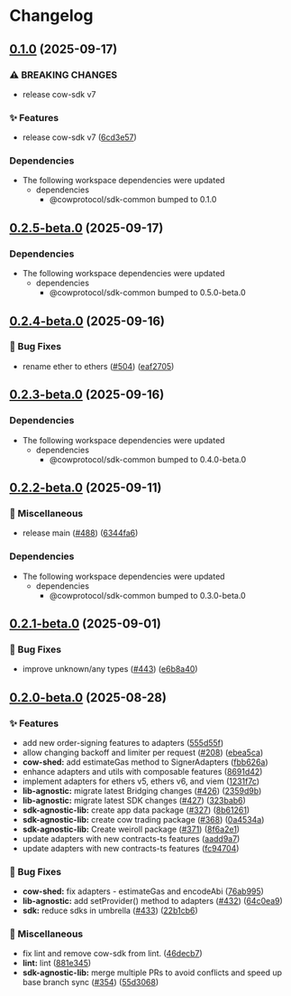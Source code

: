 # Changelog

## [0.1.0](https://github.com/cowprotocol/cow-sdk/compare/sdk-ethers-v5-adapter-v0.2.5-beta.0...sdk-ethers-v5-adapter-v0.1.0) (2025-09-17)


### ⚠ BREAKING CHANGES

* release cow-sdk v7

### ✨ Features

* release cow-sdk v7 ([6cd3e57](https://github.com/cowprotocol/cow-sdk/commit/6cd3e573687b1ffdbc0fdcb8cdbb414d88546e38))


### Dependencies

* The following workspace dependencies were updated
  * dependencies
    * @cowprotocol/sdk-common bumped to 0.1.0

## [0.2.5-beta.0](https://github.com/cowprotocol/cow-sdk/compare/sdk-ethers-v5-adapter-v0.2.4-beta.0...sdk-ethers-v5-adapter-v0.2.5-beta.0) (2025-09-17)


### Dependencies

* The following workspace dependencies were updated
  * dependencies
    * @cowprotocol/sdk-common bumped to 0.5.0-beta.0

## [0.2.4-beta.0](https://github.com/cowprotocol/cow-sdk/compare/sdk-ethers-v5-adapter-v0.2.3-beta.0...sdk-ethers-v5-adapter-v0.2.4-beta.0) (2025-09-16)


### 🐛 Bug Fixes

* rename ether to ethers ([#504](https://github.com/cowprotocol/cow-sdk/issues/504)) ([eaf2705](https://github.com/cowprotocol/cow-sdk/commit/eaf2705f269352d3bc2908eb3335ff56ef426823))

## [0.2.3-beta.0](https://github.com/cowprotocol/cow-sdk/compare/sdk-ethers-v5-adapter-v0.2.2-beta.0...sdk-ethers-v5-adapter-v0.2.3-beta.0) (2025-09-16)


### Dependencies

* The following workspace dependencies were updated
  * dependencies
    * @cowprotocol/sdk-common bumped to 0.4.0-beta.0

## [0.2.2-beta.0](https://github.com/cowprotocol/cow-sdk/compare/sdk-ethers-v5-adapter-v0.2.1-beta.0...sdk-ethers-v5-adapter-v0.2.2-beta.0) (2025-09-11)


### 🔧 Miscellaneous

* release main ([#488](https://github.com/cowprotocol/cow-sdk/issues/488)) ([6344fa6](https://github.com/cowprotocol/cow-sdk/commit/6344fa619465e6f94637677823a18646f06fa7c9))


### Dependencies

* The following workspace dependencies were updated
  * dependencies
    * @cowprotocol/sdk-common bumped to 0.3.0-beta.0

## [0.2.1-beta.0](https://github.com/cowprotocol/cow-sdk/compare/sdk-ethers-v5-adapter-v0.2.0-beta.0...sdk-ethers-v5-adapter-v0.2.1-beta.0) (2025-09-01)


### 🐛 Bug Fixes

* improve unknown/any types ([#443](https://github.com/cowprotocol/cow-sdk/issues/443)) ([e6b8a40](https://github.com/cowprotocol/cow-sdk/commit/e6b8a40578583cf6d1ecd208434782422f308ef0))

## [0.2.0-beta.0](https://github.com/cowprotocol/cow-sdk/compare/sdk-ethers-v5-adapter-v0.1.0-beta.0...sdk-ethers-v5-adapter-v0.2.0-beta.0) (2025-08-28)


### ✨ Features

* add new order-signing features to adapters ([555d55f](https://github.com/cowprotocol/cow-sdk/commit/555d55ff353376c11deef498b76795d5e7dcabca))
* allow changing backoff and limiter per request ([#208](https://github.com/cowprotocol/cow-sdk/issues/208)) ([ebea5ca](https://github.com/cowprotocol/cow-sdk/commit/ebea5ca0858aeb89ae3e5d5407c8903c3ca5178d))
* **cow-shed:** add estimateGas method to SignerAdapters ([fbb626a](https://github.com/cowprotocol/cow-sdk/commit/fbb626a0f88f6cb206432b4233b2d7d1e7cd4ad4))
* enhance adapters and utils with composable features ([8691d42](https://github.com/cowprotocol/cow-sdk/commit/8691d42b8076c7d240a97e6808902f6d8742bcd3))
* implement adapters for ethers v5, ethers v6, and viem ([1231f7c](https://github.com/cowprotocol/cow-sdk/commit/1231f7c1809fd497d15e8945b880a9c3da6fa6b4))
* **lib-agnostic:** migrate latest Bridging changes ([#426](https://github.com/cowprotocol/cow-sdk/issues/426)) ([2359d9b](https://github.com/cowprotocol/cow-sdk/commit/2359d9b903e80ae5bab0cdb92d8cf52ae250da36))
* **lib-agnostic:** migrate latest SDK changes ([#427](https://github.com/cowprotocol/cow-sdk/issues/427)) ([323bab6](https://github.com/cowprotocol/cow-sdk/commit/323bab61eb5adeb4a58bc15e25ffb29d2e1afcbf))
* **sdk-agnostic-lib:** create app data package ([#327](https://github.com/cowprotocol/cow-sdk/issues/327)) ([8b61261](https://github.com/cowprotocol/cow-sdk/commit/8b612615bc280dee2e5f4767794bc03f590d4764))
* **sdk-agnostic-lib:** create cow trading package ([#368](https://github.com/cowprotocol/cow-sdk/issues/368)) ([0a4534a](https://github.com/cowprotocol/cow-sdk/commit/0a4534aababce4f5d8bab991cd6ae9f51842d719))
* **sdk-agnostic-lib:** Create weiroll package ([#371](https://github.com/cowprotocol/cow-sdk/issues/371)) ([8f6a2e1](https://github.com/cowprotocol/cow-sdk/commit/8f6a2e16e5e7a43a5afc43cf5faab174be916b2e))
* update adapters with new contracts-ts features ([aadd9a7](https://github.com/cowprotocol/cow-sdk/commit/aadd9a74771876c21339bfb4731654656a325d96))
* update adapters with new contracts-ts features ([fc94704](https://github.com/cowprotocol/cow-sdk/commit/fc947043316a603e64f3c3d4b07178169d21a9a6))


### 🐛 Bug Fixes

* **cow-shed:** fix adapters - estimateGas  and encodeAbi ([76ab995](https://github.com/cowprotocol/cow-sdk/commit/76ab995635247e63213dafb50ff462334977cc6d))
* **lib-agnostic:** add setProvider() method to adapters ([#432](https://github.com/cowprotocol/cow-sdk/issues/432)) ([64c0ea9](https://github.com/cowprotocol/cow-sdk/commit/64c0ea94d802aa167b978ae0859353d801de0911))
* **sdk:** reduce sdks in umbrella ([#433](https://github.com/cowprotocol/cow-sdk/issues/433)) ([22b1cb6](https://github.com/cowprotocol/cow-sdk/commit/22b1cb6e572fcd3a7b3878d725113ac420f470e6))


### 🔧 Miscellaneous

* fix lint and remove cow-sdk from lint. ([46decb7](https://github.com/cowprotocol/cow-sdk/commit/46decb72050c1b9481b24d9b10b6a4c4f2abe0c3))
* **lint:** lint ([881e345](https://github.com/cowprotocol/cow-sdk/commit/881e3451add9d911047daebe4e36fe777d95927a))
* **sdk-agnostic-lib:** merge multiple PRs to avoid conflicts and speed up base branch sync ([#354](https://github.com/cowprotocol/cow-sdk/issues/354)) ([55d3068](https://github.com/cowprotocol/cow-sdk/commit/55d3068c52217dd2618d8c180ab4fed8c9334c72))
